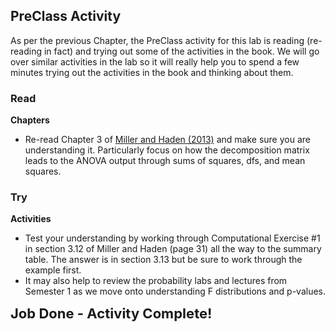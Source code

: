 
## PreClass Activity

As per the previous Chapter, the PreClass activity for this lab is reading (re-reading in fact) and trying out some of the activities in the book. We will go over similar activities in the lab so it will really help you to spend a few minutes trying out the activities in the book and thinking about them.

### Read

**Chapters**

* Re-read Chapter 3 of <a href="https://drive.google.com/file/d/0B1fyuTuvj3YoaFdUR3FZaXNuNXc/view" target = "_blank">Miller and Haden (2013)</a> and make sure you are understanding it. Particularly focus on how the decomposition matrix leads to the ANOVA output through sums of squares, dfs, and mean squares. 

### Try

**Activities**

* Test your understanding by working through Computational Exercise #1 in section 3.12 of Miller and Haden (page 31) all the way to the summary table. The answer is in section 3.13 but be sure to work through the example first. 
* It may also help to review the probability labs and lectures from Semester 1 as we move onto understanding F distributions and p-values.

<span style="font-size: 22px; font-weight: bold; color: var(--blue);">Job Done - Activity Complete!</span>
